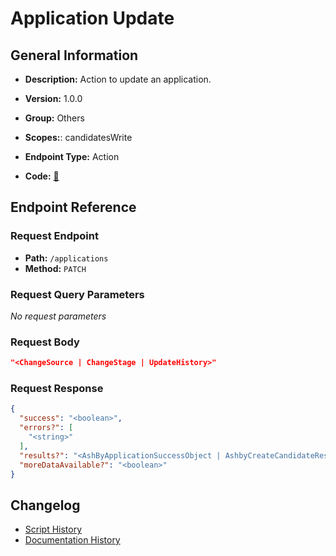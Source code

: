 # Application Update

## General Information

- **Description:** Action to update an application.

- **Version:** 1.0.0
- **Group:** Others
- **Scopes:**: candidatesWrite
- **Endpoint Type:** Action
- **Code:** [🔗](https://github.com/NangoHQ/integration-templates/tree/main/integrations/ashby/actions/application-update.ts)


## Endpoint Reference

### Request Endpoint

- **Path:** `/applications`
- **Method:** `PATCH`

### Request Query Parameters

_No request parameters_

### Request Body

```json
"<ChangeSource | ChangeStage | UpdateHistory>"
```

### Request Response

```json
{
  "success": "<boolean>",
  "errors?": [
    "<string>"
  ],
  "results?": "<AshByApplicationSuccessObject | AshbyCreateCandidateResponse | InterviewStageListResponse>",
  "moreDataAvailable?": "<boolean>"
}
```

## Changelog

- [Script History](https://github.com/NangoHQ/integration-templates/commits/main/integrations/ashby/actions/application-update.ts)
- [Documentation History](https://github.com/NangoHQ/integration-templates/commits/main/integrations/ashby/actions/application-update.md)

<!-- END  GENERATED CONTENT -->

